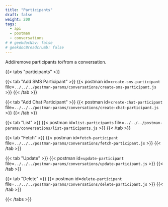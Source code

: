 ```yaml
---
title: "Participants"
draft: false
weight: 200
tags:
  - api
  - postman
  - conversations
# # geekdocNav: false
# geekdocBreadcrumb: false
---
```


Add/remove participants to/from a conversation.

{{< tabs "participants" >}}

{{< tab "Add SMS Participant" >}}
{{< postman id=`create-sms-participant` file=`../../../postman-params/conversations/create-sms-participant.js` >}}
{{< /tab >}}

{{< tab "Add Chat Participant" >}}
{{< postman id=`create-chat-participant` file=`../../../postman-params/conversations/create-chat-participant.js` >}}
{{< /tab >}}

{{< tab "List" >}}
{{< postman id=`list-participants` file=`../../../postman-params/conversations/list-participants.js` >}}
{{< /tab >}}

{{< tab "Fetch" >}}
{{< postman id=`fetch-participant` file=`../../../postman-params/conversations/fetch-participant.js` >}}
{{< /tab >}}

{{< tab "Update" >}}
{{< postman id=`update-participant` file=`../../../postman-params/conversations/update-participant.js` >}}
{{< /tab >}}

{{< tab "Delete" >}}
{{< postman id=`delete-participant` file=`../../../postman-params/conversations/delete-participant.js` >}}
{{< /tab >}}

{{< /tabs >}}
